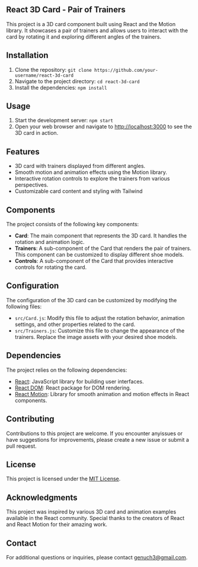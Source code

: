<!DOCTYPE html>
<html lang="en">
<head>
  <meta charset="UTF-8">
  <meta name="viewport" content="width=device-width, initial-scale=1.0">
</head>
<body>
  <h2>React 3D Card - Pair of Trainers</h2>
  <p>This project is a 3D card component built using React and the Motion library. It showcases a pair of trainers and allows users to interact with the card by rotating it and exploring different angles of the trainers.</p>
  <h2>Installation</h2>
  <ol>
    <li>Clone the repository: <code>git clone https://github.com/your-username/react-3d-card</code></li>
    <li>Navigate to the project directory: <code>cd react-3d-card</code></li>
    <li>Install the dependencies: <code>npm install</code></li>
  </ol>
  <h2>Usage</h2>
  <ol>
    <li>Start the development server: <code>npm start</code></li>
    <li>Open your web browser and navigate to <a href="http://localhost:3000">http://localhost:3000</a> to see the 3D card in action.</li>
  </ol>
  <h2>Features</h2>
  <ul>
    <li>3D card with trainers displayed from different angles.</li>
    <li>Smooth motion and animation effects using the Motion library.</li>
    <li>Interactive rotation controls to explore the trainers from various perspectives.</li>
    <li>Customizable card content and styling with Tailwind</li>
  </ul>
  <h2>Components</h2>
  <p>The project consists of the following key components:</p>
  <ul>
    <li><strong>Card</strong>: The main component that represents the 3D card. It handles the rotation and animation logic.</li>
    <li><strong>Trainers</strong>: A sub-component of the Card that renders the pair of trainers. This component can be customized to display different shoe models.</li>
    <li><strong>Controls</strong>: A sub-component of the Card that provides interactive controls for rotating the card.</li>
  </ul>
  <h2>Configuration</h2>
  <p>The configuration of the 3D card can be customized by modifying the following files:</p>
  <ul>
    <li><code>src/Card.js</code>: Modify this file to adjust the rotation behavior, animation settings, and other properties related to the card.</li>
    <li><code>src/Trainers.js</code>: Customize this file to change the appearance of the trainers. Replace the image assets with your desired shoe models.</li>
  </ul>
  <h2>Dependencies</h2>
  <p>The project relies on the following dependencies:</p>
  <ul>
    <li><a href="https://reactjs.org/">React</a>: JavaScript library for building user interfaces.</li>
    <li><a href="https://www.npmjs.com/package/react-dom">React DOM</a>: React package for DOM rendering.</li>
    <li><a href="https://www.npmjs.com/package/react-motion">React Motion</a>: Library for smooth animation and motion effects in React components.</li>
  </ul>
  <h2>Contributing</h2>
  <p>Contributions to this project are welcome. If you encounter anyissues or have suggestions for improvements, please create a new issue or submit a pull request.
  <h2>License</h2>
  <p>This project is licensed under the <a href="LICENSE">MIT License</a>.</p>
  <h2>Acknowledgments</h2>
  <p>This project was inspired by various 3D card and animation examples available in the React community. Special thanks to the creators of React and React Motion for their amazing work.</p>
  <h2>Contact</h2>
  <p>For additional questions or inquiries, please contact <a href="mailto:genuch3@gmail.com">genuch3@gmail.com</a>.</p>
</body>
</html>

